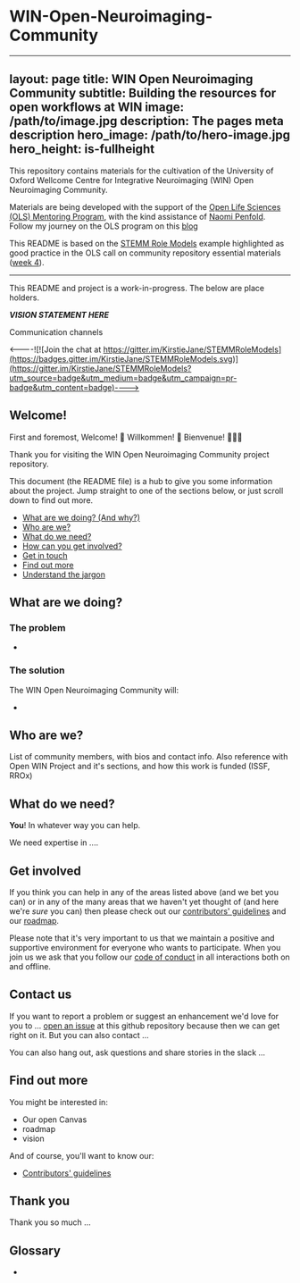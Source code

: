 # WIN-Open-Neuroimaging-Community
---
layout: page
title: WIN Open Neuroimaging Community
subtitle: Building the resources for open workflows at WIN
image: /path/to/image.jpg
description: The pages meta description
hero_image: /path/to/hero-image.jpg
hero_height: is-fullheight
---

This repository contains materials for the cultivation of the University of Oxford Wellcome Centre for Integrative Neuroimaging (WIN) Open Neuroimaging Community.

Materials are being developed with the support of the [Open Life Sciences (OLS) Mentoring Program](https://openlifesci.org), with the kind assistance of [Naomi Penfold](https://github.com/npscience). Follow my journey on the OLS program on this [blog](./blog/blog)

This README is based on the [STEMM Role Models](https://github.com/KirstieJane/STEMMRoleModels) example highlighted as good practice in the OLS call on community repository essential materials ([week 4](./OLS-Calls/Week4-Week4-LicenceReadmeCoc.md)).

***

This README and project is a work-in-progress. The below are place holders.

***VISION STATEMENT HERE***

Communication channels

<----![![Join the chat at https://gitter.im/KirstieJane/STEMMRoleModels](https://badges.gitter.im/KirstieJane/STEMMRoleModels.svg)](https://gitter.im/KirstieJane/STEMMRoleModels?utm_source=badge&utm_medium=badge&utm_campaign=pr-badge&utm_content=badge)---->

## Welcome!

First and foremost, Welcome! :tada: Willkommen! :confetti_ball: Bienvenue! :balloon::balloon::balloon:

Thank you for visiting the WIN Open Neuroimaging Community project repository.

This document (the README file) is a hub to give you some information about the project. Jump straight to one of the sections below, or just scroll down to find out more.

* [What are we doing? (And why?)](#what-are-we-doing)
* [Who are we?](#who-are-we)
* [What do we need?](#what-do-we-need)
* [How can you get involved?](#get-involved)
* [Get in touch](#contact-us)
* [Find out more](#find-out-more)
* [Understand the jargon](#glossary)

## What are we doing?

### The problem

*

### The solution

The WIN Open Neuroimaging Community will:

*

## Who are we?

List of community members, with bios and contact info. Also reference with Open WIN Project and it's sections, and how this work is funded (ISSF, RROx)



## What do we need?

**You**! In whatever way you can help.

We need expertise in ....

## Get involved

If you think you can help in any of the areas listed above (and we bet you can) or in any of the many areas that we haven't yet thought of (and here we're *sure* you can) then please check out our [contributors' guidelines](CONTRIBUTING.md) and our [roadmap](../../issues/1).

Please note that it's very important to us that we maintain a positive and supportive environment for everyone who wants to participate. When you join us we ask that you follow our [code of conduct](CODE_OF_CONDUCT.md) in all interactions both on and offline.


## Contact us

If you want to report a problem or suggest an enhancement we'd love for you to ... [open an issue](../../issues) at this github repository because then we can get right on it. But you can also contact ...

You can also hang out, ask questions and share stories in the slack ...

## Find out more

You might be interested in:

* Our open Canvas
* roadmap
* vision

And of course, you'll want to know our:

* [Contributors' guidelines](CONTRIBUTING.md)



## Thank you

Thank you so much ...

## Glossary

*
